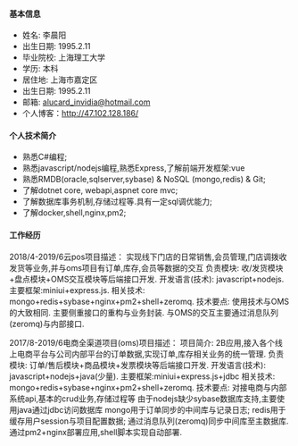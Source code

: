 #### 基本信息
 * 姓名: 李晨阳
 * 出生日期: 1995.2.11
 * 毕业院校: 上海理工大学
 * 学历: 本科
 * 居住地: 上海市嘉定区
 * 出生日期: 1995.2.11
 * 邮箱: alucard_invidia@hotmail.com
 * 个⼈博客：http://47.102.128.186/

#### 个⼈技术简介
 * 熟悉C#编程;
 * 熟悉javascript/nodejs编程,熟悉Express,了解前端开发框架:vue
 * 熟悉RMDB(oracle,sqlserver,sybase) & NoSQL (mongo,redis) & Git;
 * 了解dotnet core, webapi,aspnet core mvc;
 * 了解数据库事务机制,存储过程等.具有一定sql调优能力;
 * 了解docker,shell,nginx,pm2;

#### ⼯作经历

2018/4-2019/6云pos项目描述：
实现线下门店的日常销售,会员管理,门店调拨收发货等业务,并与oms项目有订单,库存,会员等数据的交互
负责模块: 收/发货模块+盘点模块+OMS交互模块等后端接口开发.
开发语言(技术): javascript+nodejs.
主要框架:miniui+express.js.
相关技术: mongo+redis+sybase+nginx+pm2+shell+zeromq.
技术要点:
使用技术与OMS的大致相同.
主要侧重接口的重构与业务封装.
与OMS的交互主要通过消息队列(zeromq)与内部接口.

2017/8-2019/6电商全渠道项目(oms)项目描述：
项目简介: 2B应用,接入各个线上电商平台与公司内部平台的订单数据,实现订单,库存相关业务的统一管理.
负责模块: 订单/售后模块+商品模块+发票模块等后端接口开发.
开发语言(技术): javascript+nodejs+java(少量).
主要框架:miniui+express.js+jdbc
相关技术: mongo+redis+sybase+nginx+pm2+shell+zeromq.
技术要点:
对接电商与内部系统api,基本的crud业务,存储过程等
由于nodejs缺少sybase数据库支持,主要使用java通过jdbc访问数据库
mongo用于订单同步的中间库与记录日志;
redis用于缓存用户session与项目配置数据;
通过消息队列(zeromq)同步中间库至主数据库.
通过pm2+nginx部署应用,shell脚本实现自动部署.
